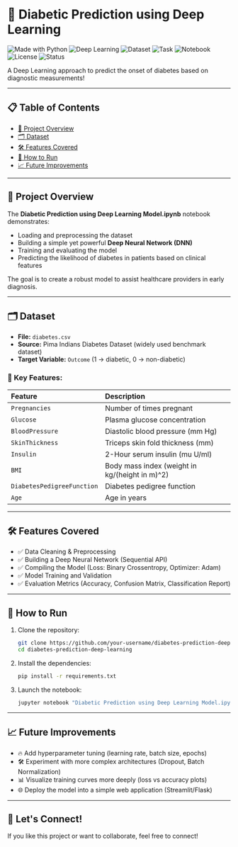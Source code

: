 # 🍬 Diabetic Prediction using Deep Learning

![Made with Python](https://img.shields.io/badge/Made%20with-Python%203.8+-blue)
![Deep Learning](https://img.shields.io/badge/Model-DNN-green)
![Dataset](https://img.shields.io/badge/Dataset-Pima%20Indians-orange)
![Task](https://img.shields.io/badge/Task-Binary%20Classification-yellowgreen)
![Notebook](https://img.shields.io/badge/Notebook-Jupyter-yellow)
![License](https://img.shields.io/badge/License-MIT-green)
![Status](https://img.shields.io/badge/Status-Active-brightgreen)

A Deep Learning approach to predict the onset of diabetes based on diagnostic measurements!

---

## 📋 Table of Contents
- [📖 Project Overview](#-project-overview)
- [🗂️ Dataset](#️-dataset)
- [🛠️ Features Covered](#️-features-covered)
- [🚀 How to Run](#-how-to-run)
- [📈 Future Improvements](#-future-improvements)

---

## 📖 Project Overview

The **Diabetic Prediction using Deep Learning Model.ipynb** notebook demonstrates:

- Loading and preprocessing the dataset
- Building a simple yet powerful **Deep Neural Network (DNN)**
- Training and evaluating the model
- Predicting the likelihood of diabetes in patients based on clinical features

The goal is to create a robust model to assist healthcare providers in early diagnosis.

---

## 🗂️ Dataset

- **File:** `diabetes.csv`
- **Source:** Pima Indians Diabetes Dataset (widely used benchmark dataset)
- **Target Variable:** `Outcome` (1 → diabetic, 0 → non-diabetic)

### 🧪 Key Features:
| Feature | Description |
| :--- | :--- |
| `Pregnancies` | Number of times pregnant |
| `Glucose` | Plasma glucose concentration |
| `BloodPressure` | Diastolic blood pressure (mm Hg) |
| `SkinThickness` | Triceps skin fold thickness (mm) |
| `Insulin` | 2-Hour serum insulin (mu U/ml) |
| `BMI` | Body mass index (weight in kg/(height in m)^2) |
| `DiabetesPedigreeFunction` | Diabetes pedigree function |
| `Age` | Age in years |

---

## 🛠️ Features Covered

- ✅ Data Cleaning & Preprocessing
- ✅ Building a Deep Neural Network (Sequential API)
- ✅ Compiling the Model (Loss: Binary Crossentropy, Optimizer: Adam)
- ✅ Model Training and Validation
- ✅ Evaluation Metrics (Accuracy, Confusion Matrix, Classification Report)

---

## 🚀 How to Run

1. Clone the repository:
   ```bash
   git clone https://github.com/your-username/diabetes-prediction-deep-learning.git
   cd diabetes-prediction-deep-learning
   ```

2. Install the dependencies:
   ```bash
   pip install -r requirements.txt
   ```

3. Launch the notebook:
   ```bash
   jupyter notebook "Diabetic Prediction using Deep Learning Model.ipynb"
   ```

---

## 📈 Future Improvements

- 🔥 Add hyperparameter tuning (learning rate, batch size, epochs)
- 🛠️ Experiment with more complex architectures (Dropout, Batch Normalization)
- 📊 Visualize training curves more deeply (loss vs accuracy plots)
- 🌐 Deploy the model into a simple web application (Streamlit/Flask)

---

## 🤝 Let's Connect!
If you like this project or want to collaborate, feel free to connect!
